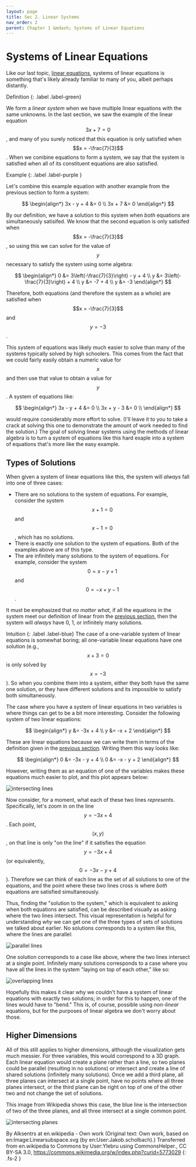 ```yaml
---
layout: page
title: Sec 2. Linear Systems
nav_order: 2
parent: Chapter 1 &mdash; Systems of Linear Equations
---
```


# Systems of Linear Equations
Like our last topic, [linear equations](/pages/ch1/intro-linear.md), systems of
linear equations is something that's likely already familiar to many of you,
albeit perhaps distantly.

Definition
{: .label .label-green}

We form a *linear system* when we have multiple linear equations with the same
unknowns.
In the last section, we saw the example of the linear equation $$3x + 7 = 0$$,
and many of you surely noticed that this equation is only satisfied when $$x =
-\frac{7}{3}$$.
When we combine equations to form a system, we say that the system is satisfied
when all of its constituent equations are also satisfied.

Example
{: .label .label-purple }

Let's combine this example equation with another example from the previous
section to form a system:

$$
\begin{align*}
  3x - y + 4 &= 0 \\
  3x + 7 &= 0
\end{align*}
$$

By our definition, we have a solution to this system when *both* equations are
simultaneously satisifed.
We know that the second equation is only satisifed when $$x = -\frac{7}{3}$$, so
using this we can solve for the value of $$y$$ necessary to satisfy the system
using some algebra:

$$
\begin{align*}
  0 &= 3\left(-\frac{7}{3}\right) - y + 4 \\
  y &= 3\left(-\frac{7}{3}\right) + 4 \\
  y &= -7 + 4 \\
  y &= -3
\end{align*}
$$

Therefore, both equations (and therefore the system as a whole) are satisfied
when $$x = -\frac{7}{3}$$ and $$y = -3$$.

This system of equations was likely much easier to solve than many of the
systems typically solved by high schoolers.
This comes from the fact that we could fairly easily obtain a numeric value for
$$x$$ and then use that value to obtain a value for $$y$$.
A system of equations like:

$$
\begin{align*}
  3x - y + 4 &= 0 \\
  3x + y - 3 &= 0 \\
\end{align*}
$$

would require considerably more effort to solve.
(I'll leave it to you to take a crack at solving this one to demonstrate the
amount of work needed to find the solution.)
The goal of solving linear systems using the methods of linear algebra is to
turn a system of equations like this hard exaple into a system of equations
that's more like the easy example.

## Types of Solutions
When given a system of linear equations like this, the system will *always*
fall into one of three cases:

- There are no solutions to the system of equations. For example, consider the
  system $$x + 1 = 0$$ and $$x - 1 = 0$$, which has no solutions.
- There is exactly one solution to the system of equations. Both of the
  examples above are of this type.
- The are infinitely many solutions to the system of equations. For example,
  consider the system $$0 = x - y + 1$$ and $$0 = -x + y - 1$$.

It must be emphasized that *no matter what,* if all the equations in the system
meet our definition of linear from the
[previous section](/pages/ch1/intro-linear), then the system will *always* have
0, 1, or infinitely many solutions.

Intuition
{: .label .label-blue}
The case of a one-variable system of linear equations is somewhat boring; all
one-variable linear equations have one solution (e.g., $$x + 3 = 0$$ is only
solved by $$x = -3$$).
So when you combine them into a system, either they both have the same one
solution, or they have different solutions and its impossible to satisfy both
simultaneously.

The case where you have a system of linear equations in two variables is where
things can get to be a bit more interesting.
Consider the following system of two linear equations:

$$
\begin{align*}
  y &= -3x + 4 \\
  y &= -x + 2
\end{align*}
$$

These are linear equations because we can write them in terms of the definition
given in the [previous section](/pages/ch1/intro-linear).
Writing them this way looks like:

$$
\begin{align*}
  0 &= -3x - y + 4 \\
  0 &= -x - y + 2
\end{align*}
$$

However, writing them as an equation of one of the variables makes these
equations much easier to plot, and this plot appears below:

![intersecting lines](/assets/img/plots/ch1/intersecting_lines.png)

Now consider, for a moment, what each of these two lines *represents*.
Specifically, let's zoom in on the line $$y = -3x + 4$$.
Each point, $$(x,y)$$, on that line is only "on the line" if it satisfies the
equation $$y = -3x + 4$$ (or equivalently, $$0 = -3x - y + 4$$).
Therefore we can think of each line as the set of all solutions to one of the
equations, and the point where these two lines cross is where *both* equations
are satisfied simultaneously.

Thus, finding the "solution to the system," which is equivalent to asking when
both equations are satisfied, can be described visually as asking where the two
lines intersect.
This visual representation is helpful for understanding *why* we can get one
of the three types of sets of solutions we talked about earlier.
No solutions corresponds to a system like this, where the lines are parallel:

![parallel lines](/assets/img/plots/ch1/parallel_lines.png)

One solution corresponds to a case like above, where the two lines intersect at
a single point. Infinitely many solutions corresponds to a case where you have
all the lines in the system "laying on top of each other," like so:

![overlapping lines](/assets/img/plots/ch1/overlapping_lines.png)

Hopefully this makes it clear why we couldn't have a system of linear equations
with exactly two solutions; in order for this to happen, one of the lines would
have to "bend."
This is, of course, possible using *non-linear* equations, but for the purposes
of linear algebra we don't worry about those.

## Higher Dimensions
All of this still applies to higher dimensions, although the visualization gets
much messier.
For three variables, this would correspond to a 3D graph.
Each linear equation would create a plane rather than a line, so two planes
could be parallel (resulting in no solutions) or intersect and create a line
of shared solutions (infinitely many solutions).
Once we add a third plane, all three planes can intersect at a single point,
have no points where all three planes intersect, or the third plane can be
right on top of one of the other two and not change the set of solutions.

This image from Wikipedia shows this case, the blue line is the intersection of
two of the three planes, and all three intersect at a single common point.

![intersecting planes](/assets/img/plots/ch1/intersecting-planes.svg)

By Alksentrs at en.wikipedia - Own work (Original text: Own work, based on
en:Image:Linearsubspace.svg (by en:User:Jakob.scholbach).) Transferred from
en.wikipedia to Commons by User:Ylebru using CommonsHelper., CC BY-SA 3.0,
https://commons.wikimedia.org/w/index.php?curid=5773029
{: .fs-2 }

